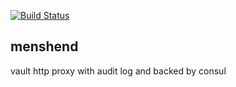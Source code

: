 [![Build Status](https://travis-ci.org/nebtex/menshend.svg?branch=master)](https://travis-ci.org/nebtex/menshend)

## menshend

vault http proxy with audit log and backed by consul
